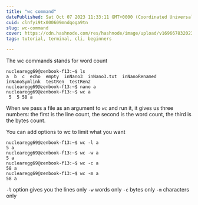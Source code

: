 ```yaml
---
title: "wc command"
datePublished: Sat Oct 07 2023 11:33:11 GMT+0000 (Coordinated Universal Time)
cuid: clnfyi9tx000609mndqoga9tn
slug: wc-command
cover: https://cdn.hashnode.com/res/hashnode/image/upload/v1696678320231/3b96a8c2-3e23-4140-8ec9-32d61749378c.jpeg
tags: tutorial, terminal, cli, beginners

---
```


The wc commands stands for word count

```
nuclearegg69@zenbook-f13:~$ ls
a  b  c  echo  empty  inNano3  inNano3.txt  inNanoRenamed  inNanoSymlink  testRen  testRen2
nuclearegg69@zenbook-f13:~$ nano a
nuclearegg69@zenbook-f13:~$ wc a
 5  5 58 a
```

When we pass a file as an argument to `wc` and run it, it gives us three numbers: the first is the line count, the second is the word count, the third is the bytes count. 

You can add options to wc to limit what you want

```
nuclearegg69@zenbook-f13:~$ wc -l a
5 a
nuclearegg69@zenbook-f13:~$ wc -w a
5 a
nuclearegg69@zenbook-f13:~$ wc -c a
58 a
nuclearegg69@zenbook-f13:~$ wc -m a
58 a

```

`-l` option gives you the lines only
`-w` words only
`-c` bytes only
`-m` characters only

